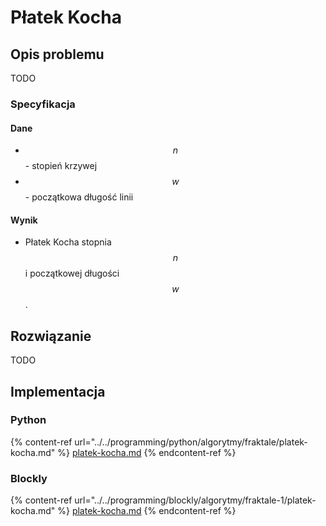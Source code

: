 # Płatek Kocha

## Opis problemu

TODO

### Specyfikacja

#### Dane

* $$n$$ - stopień krzywej
* $$w$$ - początkowa długość linii

#### Wynik

* Płatek Kocha stopnia $$n$$ i początkowej długości $$w$$.

## Rozwiązanie

TODO

## Implementacja

### Python

{% content-ref url="../../programming/python/algorytmy/fraktale/platek-kocha.md" %}
[platek-kocha.md](../../programming/python/algorytmy/fraktale/platek-kocha.md)
{% endcontent-ref %}

### Blockly

{% content-ref url="../../programming/blockly/algorytmy/fraktale-1/platek-kocha.md" %}
[platek-kocha.md](../../programming/blockly/algorytmy/fraktale-1/platek-kocha.md)
{% endcontent-ref %}
